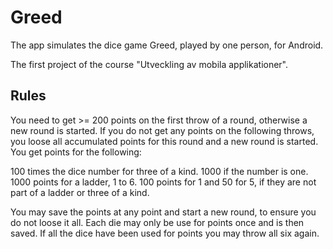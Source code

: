 # Greed
The app simulates the dice game Greed, played by one person, for Android.

The first project of the course "Utveckling av mobila applikationer".

## Rules

You need to get >= 200 points on the first throw of a round, otherwise a new round is started.
If you do not get any points on the following throws, you loose all accumulated points for this round and a new round is started.
You get points for the following:

100 times the dice number for three of a kind. 1000 if the number is one.
1000 points for a ladder, 1 to 6.
100 points for 1 and 50 for 5, if they are not part of a ladder or three of a kind.

You may save the points at any point and start a new round, to ensure you do not loose it all.
Each die may only be use for points once and is then saved. If all the dice have been used for points you may throw all six again.


